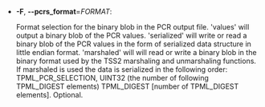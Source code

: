   * **-F**, **\--pcrs_format**=_FORMAT_:

    Format selection for the binary blob in the PCR output file. 'values' will output a binary blob of the PCR values. 'serialized' will write or read a binary blob of the PCR values in the form of serialized data structure in little endian format.
    'marshaled' will will read or write a binary blob in the binary format used by the TSS2 marshaling and unmarshaling functions. If marshaled is used the data is serialized in the following order: TPML_PCR_SELECTION, 
    UINT32 (the number of following TPML_DIGEST elements) TPML_DIGEST [number of TPML_DIGEST elements].
    Optional.
